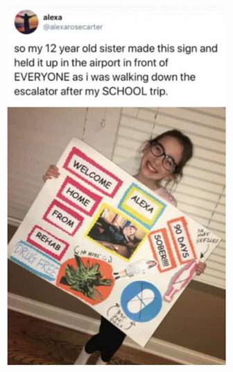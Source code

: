 ![sister](https://raw.githubusercontent.com/muneer78/muneer78.github.io/master/images/rehab.jpeg)



